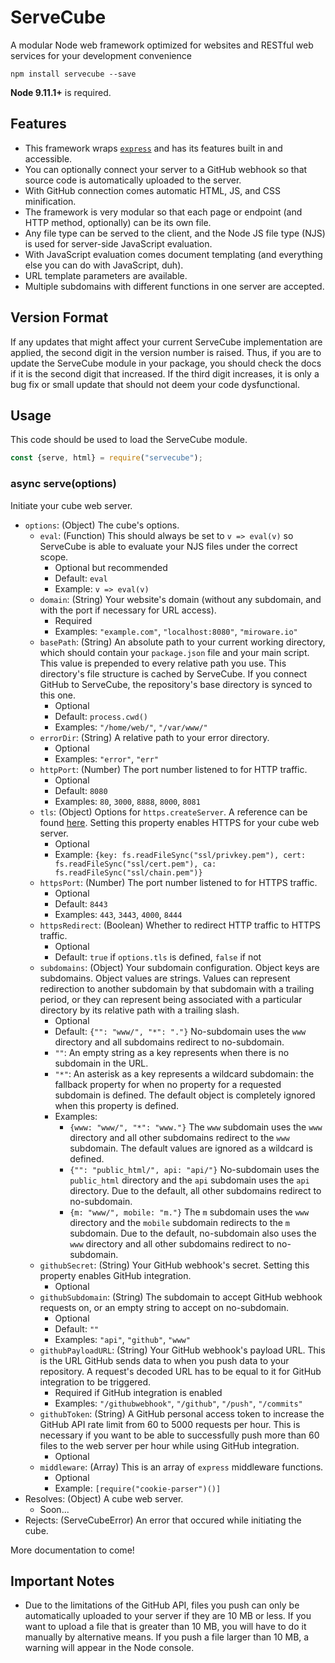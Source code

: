# ServeCube
A modular Node web framework optimized for websites and RESTful web services for your development convenience
```
npm install servecube --save
```
**Node 9.11.1+** is required.

## Features
* This framework wraps [`express`](https://github.com/expressjs/express) and has its features built in and accessible.
* You can optionally connect your server to a GitHub webhook so that source code is automatically uploaded to the server.
* With GitHub connection comes automatic HTML, JS, and CSS minification.
* The framework is very modular so that each page or endpoint (and HTTP method, optionally) can be its own file.
* Any file type can be served to the client, and the Node JS file type (NJS) is used for server-side JavaScript evaluation.
* With JavaScript evaluation comes document templating (and everything else you can do with JavaScript, duh).
* URL template parameters are available.
* Multiple subdomains with different functions in one server are accepted.

## Version Format
If any updates that might affect your current ServeCube implementation are applied, the second digit in the version number is raised. Thus, if you are to update the ServeCube module in your package, you should check the docs if it is the second digit that increased. If the third digit increases, it is only a bug fix or small update that should not deem your code dysfunctional.

## Usage
This code should be used to load the ServeCube module.
```js
const {serve, html} = require("servecube");
```

### async serve(options)
Initiate your cube web server.
* `options`: (Object) The cube's options.
  * `eval`: (Function) This should always be set to `v => eval(v)` so ServeCube is able to evaluate your NJS files under the correct scope.
    * Optional but recommended
    * Default: `eval`
    * Example: `v => eval(v)`
  * `domain`: (String) Your website's domain (without any subdomain, and with the port if necessary for URL access).
    * Required
    * Examples: `"example.com"`, `"localhost:8080"`, `"miroware.io"`
  * `basePath`: (String) An absolute path to your current working directory, which should contain your `package.json` file and your main script. This value is prepended to every relative path you use. This directory's file structure is cached by ServeCube. If you connect GitHub to ServeCube, the repository's base directory is synced to this one.
    * Optional
    * Default: `process.cwd()`
    * Examples: `"/home/web/"`, `"/var/www/"`
  * `errorDir`: (String) A relative path to your error directory.
    * Optional
    * Examples: `"error"`, `"err"`
  * `httpPort`: (Number) The port number listened to for HTTP traffic.
    * Optional
    * Default: `8080`
    * Examples: `80`, `3000`, `8888`, `8000`, `8081`
  * `tls`: (Object) Options for `https.createServer`. A reference can be found [here](https://nodejs.org/api/https.html#https_https_createserver_options_requestlistener). Setting this property enables HTTPS for your cube web server.
    * Optional
    * Example: `{key: fs.readFileSync("ssl/privkey.pem"), cert: fs.readFileSync("ssl/cert.pem"), ca: fs.readFileSync("ssl/chain.pem")}`
  * `httpsPort`: (Number) The port number listened to for HTTPS traffic.
    * Optional
    * Default: `8443`
    * Examples: `443`, `3443`, `4000`, `8444`
  * `httpsRedirect`: (Boolean) Whether to redirect HTTP traffic to HTTPS traffic.
    * Optional
    * Default: `true` if `options.tls` is defined, `false` if not
  * `subdomains`: (Object) Your subdomain configuration. Object keys are subdomains. Object values are strings. Values can represent redirection to another subdomain by that subdomain with a trailing period, or they can represent being associated with a particular directory by its relative path with a trailing slash.
    * Optional
    * Default: `{"": "www/", "*": "."}` No-subdomain uses the `www` directory and all subdomains redirect to no-subdomain.
    * `""`: An empty string as a key represents when there is no subdomain in the URL.
    * `"*"`: An asterisk as a key represents a wildcard subdomain: the fallback property for when no property for a requested subdomain is defined. The default object is completely ignored when this property is defined.
    * Examples:
      * `{www: "www/", "*": "www."}` The `www` subdomain uses the `www` directory and all other subdomains redirect to the `www` subdomain. The default values are ignored as a wildcard is defined.
      * `{"": "public_html/", api: "api/"}` No-subdomain uses the `public_html` directory and the `api` subdomain uses the `api` directory. Due to the default, all other subdomains redirect to no-subdomain.
      * `{m: "www/", mobile: "m."}` The `m` subdomain uses the `www` directory and the `mobile` subdomain redirects to the `m` subdomain. Due to the default, no-subdomain also uses the `www` directory and all other subdomains redirect to no-subdomain.
  * `githubSecret`: (String) Your GitHub webhook's secret. Setting this property enables GitHub integration.
    * Optional
  * `githubSubdomain`: (String) The subdomain to accept GitHub webhook requests on, or an empty string to accept on no-subdomain.
    * Optional
    * Default: `""`
    * Examples: `"api"`, `"github"`, `"www"`
  * `githubPayloadURL`: (String) Your GitHub webhook's payload URL. This is the URL GitHub sends data to when you push data to your repository. A request's decoded URL has to be equal to it for GitHub integration to be triggered.
    * Required if GitHub integration is enabled
    * Examples: `"/githubwebhook"`, `"/github"`, `"/push"`, `"/commits"`
  * `githubToken`: (String) A GitHub personal access token to increase the GitHub API rate limit from 60 to 5000 requests per hour. This is necessary if you want to be able to successfully push more than 60 files to the web server per hour while using GitHub integration.
    * Optional
  * `middleware`: (Array) This is an array of `express` middleware functions.
    * Optional
    * Example: `[require("cookie-parser")()]`
* Resolves: (Object) A cube web server.
  * Soon...
* Rejects: (ServeCubeError) An error that occured while initiating the cube.

More documentation to come!

## Important Notes
* Due to the limitations of the GitHub API, files you push can only be automatically uploaded to your server if they are 10 MB or less. If you want to upload a file that is greater than 10 MB, you will have to do it manually by alternative means. If you push a file larger than 10 MB, a warning will appear in the Node console.
